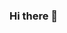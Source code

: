 ### Hi there 👋

<!--
**arunskambilikandam/arunskambilikandam** is a ✨ _special_ ✨ repository because its `README.md` (this file) appears on your GitHub profile.

Here are some ideas to get you started:

- 🔭 I’m currently working on Web Development in Wordpress.
- 🌱 I’m currently learning Python Django
-->
